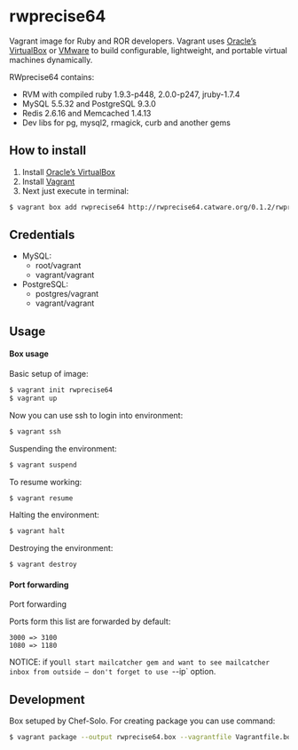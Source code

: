 # rwprecise64

Vagrant image for Ruby and ROR developers. Vagrant uses [Oracle’s VirtualBox](https://www.virtualbox.org/) or [VMware](http://www.vmware.com/) to build configurable, lightweight, and portable virtual machines dynamically.

RWprecise64 contains:

* RVM with compiled ruby 1.9.3-p448, 2.0.0-p247, jruby-1.7.4
* MySQL 5.5.32 and PostgreSQL 9.3.0
* Redis 2.6.16 and Memcached 1.4.13
* Dev libs for pg, mysql2, rmagick, curb and another gems

## How to install

1. Install [Oracle’s VirtualBox](https://www.virtualbox.org/)
2. Install [Vagrant](http://www.vagrantup.com/)
3. Next just execute in terminal:

```bash
$ vagrant box add rwprecise64 http://rwprecise64.catware.org/0.1.2/rwprecise64.box
```

## Credentials

* MySQL:
  * root/vagrant
  * vagrant/vagrant
* PostgreSQL:
  * postgres/vagrant
  * vagrant/vagrant

## Usage

#### Box usage

Basic setup of image:

```bash
$ vagrant init rwprecise64
$ vagrant up
```
Now you can use ssh to login into environment:

```bash
$ vagrant ssh
```

Suspending the environment:

```bash
$ vagrant suspend
```

To resume working:

```bash
$ vagrant resume
```

Halting the environment:

```bash
$ vagrant halt
```

Destroying the environment:

```bash
$ vagrant destroy
```

#### Port forwarding

Port forwarding

Ports form this list are forwarded by default:

```
3000 => 3100
1080 => 1180
```

NOTICE: if you`ll start mailcatcher gem and want to see mailcatcher inbox from outside – don't forget to use `--ip` option.

## Development

Box setuped by Chef-Solo. For creating package you can use command:

```bash
$ vagrant package --output rwprecise64.box --vagrantfile Vagrantfile.box
```
